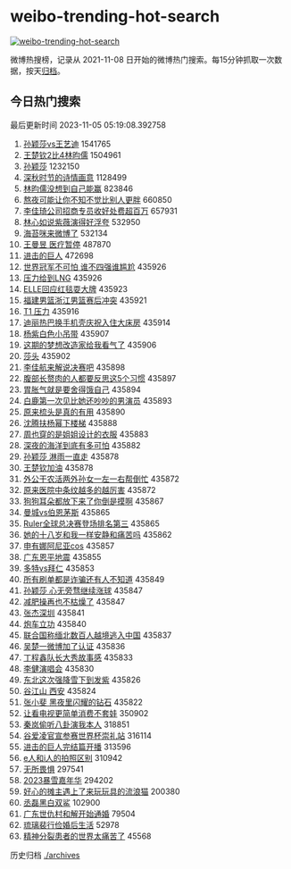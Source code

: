 # weibo-trending-hot-search

[![weibo-trending-hot-search](https://github.com/ameizi/weibo-trending-hot-search/actions/workflows/ci.yml/badge.svg)](https://github.com/ameizi/weibo-trending-hot-search/actions/workflows/ci.yml)

微博热搜榜，记录从 2021-11-08 日开始的微博热门搜索。每15分钟抓取一次数据，按天[归档](./archives)。

## 今日热门搜索

<!-- BEGIN --> 
最后更新时间 2023-11-05 05:19:08.392758 
1. [孙颖莎vs王艺迪](https://s.weibo.com/weibo?q=%E5%AD%99%E9%A2%96%E8%8E%8Evs%E7%8E%8B%E8%89%BA%E8%BF%AA&t=31&band_rank=2&Refer=top) 1541765
1. [王楚钦2比4林昀儒](https://s.weibo.com/weibo?q=%23%E7%8E%8B%E6%A5%9A%E9%92%A62%E6%AF%944%E6%9E%97%E6%98%80%E5%84%92%23&t=31&band_rank=1&Refer=top) 1504961
1. [孙颖莎](https://s.weibo.com/weibo?q=%E5%AD%99%E9%A2%96%E8%8E%8E&t=31&band_rank=5&Refer=top) 1232150
1. [深秋时节的诗情画意](https://s.weibo.com/weibo?q=%23%E6%B7%B1%E7%A7%8B%E6%97%B6%E8%8A%82%E7%9A%84%E8%AF%97%E6%83%85%E7%94%BB%E6%84%8F%23&t=31&band_rank=3&Refer=top) 1128499
1. [林昀儒没想到自己能赢](https://s.weibo.com/weibo?q=%E6%9E%97%E6%98%80%E5%84%92%E6%B2%A1%E6%83%B3%E5%88%B0%E8%87%AA%E5%B7%B1%E8%83%BD%E8%B5%A2&t=31&band_rank=4&Refer=top) 823846
1. [熬夜可能让你不知不觉比别人更胖](https://s.weibo.com/weibo?q=%23%E7%86%AC%E5%A4%9C%E5%8F%AF%E8%83%BD%E8%AE%A9%E4%BD%A0%E4%B8%8D%E7%9F%A5%E4%B8%8D%E8%A7%89%E6%AF%94%E5%88%AB%E4%BA%BA%E6%9B%B4%E8%83%96%23&t=31&band_rank=33&Refer=top) 660850
1. [李佳琦公司招商专员收好处费超百万](https://s.weibo.com/weibo?q=%23%E6%9D%8E%E4%BD%B3%E7%90%A6%E5%85%AC%E5%8F%B8%E6%8B%9B%E5%95%86%E4%B8%93%E5%91%98%E6%94%B6%E5%A5%BD%E5%A4%84%E8%B4%B9%E8%B6%85%E7%99%BE%E4%B8%87%23&t=31&band_rank=6&Refer=top) 657931
1. [林心如说紫薇演得好浮夸](https://s.weibo.com/weibo?q=%23%E6%9E%97%E5%BF%83%E5%A6%82%E8%AF%B4%E7%B4%AB%E8%96%87%E6%BC%94%E5%BE%97%E5%A5%BD%E6%B5%AE%E5%A4%B8%23&t=31&band_rank=14&Refer=top) 532950
1. [海苔咪来微博了](https://s.weibo.com/weibo?q=%E6%B5%B7%E8%8B%94%E5%92%AA%E6%9D%A5%E5%BE%AE%E5%8D%9A%E4%BA%86&t=31&band_rank=16&Refer=top) 532134
1. [王曼昱 医疗暂停](https://s.weibo.com/weibo?q=%E7%8E%8B%E6%9B%BC%E6%98%B1%20%E5%8C%BB%E7%96%97%E6%9A%82%E5%81%9C&t=31&band_rank=7&Refer=top) 487870
1. [进击的巨人](https://s.weibo.com/weibo?q=%E8%BF%9B%E5%87%BB%E7%9A%84%E5%B7%A8%E4%BA%BA&t=31&band_rank=8&Refer=top) 472698
1. [世界冠军不可怕 谁不四强谁尴尬](https://s.weibo.com/weibo?q=%E4%B8%96%E7%95%8C%E5%86%A0%E5%86%9B%E4%B8%8D%E5%8F%AF%E6%80%95%20%E8%B0%81%E4%B8%8D%E5%9B%9B%E5%BC%BA%E8%B0%81%E5%B0%B4%E5%B0%AC&t=31&band_rank=9&Refer=top) 435926
1. [压力给到LNG](https://s.weibo.com/weibo?q=%23%E5%8E%8B%E5%8A%9B%E7%BB%99%E5%88%B0LNG%23&t=31&band_rank=10&Refer=top) 435926
1. [ELLE回应红毯耍大牌](https://s.weibo.com/weibo?q=%23ELLE%E5%9B%9E%E5%BA%94%E7%BA%A2%E6%AF%AF%E8%80%8D%E5%A4%A7%E7%89%8C%23&t=31&band_rank=11&Refer=top) 435923
1. [福建男篮浙江男篮赛后冲突](https://s.weibo.com/weibo?q=%23%E7%A6%8F%E5%BB%BA%E7%94%B7%E7%AF%AE%E6%B5%99%E6%B1%9F%E7%94%B7%E7%AF%AE%E8%B5%9B%E5%90%8E%E5%86%B2%E7%AA%81%23&t=31&band_rank=12&Refer=top) 435921
1. [T1 压力](https://s.weibo.com/weibo?q=T1%20%E5%8E%8B%E5%8A%9B&t=31&band_rank=13&Refer=top) 435916
1. [迪丽热巴换手机壳庆祝入住大床房](https://s.weibo.com/weibo?q=%23%E8%BF%AA%E4%B8%BD%E7%83%AD%E5%B7%B4%E6%8D%A2%E6%89%8B%E6%9C%BA%E5%A3%B3%E5%BA%86%E7%A5%9D%E5%85%A5%E4%BD%8F%E5%A4%A7%E5%BA%8A%E6%88%BF%23&t=31&band_rank=15&Refer=top) 435914
1. [杨紫白色小吊带](https://s.weibo.com/weibo?q=%23%E6%9D%A8%E7%B4%AB%E7%99%BD%E8%89%B2%E5%B0%8F%E5%90%8A%E5%B8%A6%23&t=31&band_rank=17&Refer=top) 435907
1. [这期的梦想改造家给我看气了](https://s.weibo.com/weibo?q=%E8%BF%99%E6%9C%9F%E7%9A%84%E6%A2%A6%E6%83%B3%E6%94%B9%E9%80%A0%E5%AE%B6%E7%BB%99%E6%88%91%E7%9C%8B%E6%B0%94%E4%BA%86&t=31&band_rank=18&Refer=top) 435906
1. [莎头](https://s.weibo.com/weibo?q=%E8%8E%8E%E5%A4%B4&t=31&band_rank=19&Refer=top) 435902
1. [李佳航来解说决赛吧](https://s.weibo.com/weibo?q=%E6%9D%8E%E4%BD%B3%E8%88%AA%E6%9D%A5%E8%A7%A3%E8%AF%B4%E5%86%B3%E8%B5%9B%E5%90%A7&t=31&band_rank=20&Refer=top) 435898
1. [腹部长赘肉的人都要反思这5个习惯](https://s.weibo.com/weibo?q=%23%E8%85%B9%E9%83%A8%E9%95%BF%E8%B5%98%E8%82%89%E7%9A%84%E4%BA%BA%E9%83%BD%E8%A6%81%E5%8F%8D%E6%80%9D%E8%BF%995%E4%B8%AA%E4%B9%A0%E6%83%AF%23&t=31&band_rank=21&Refer=top) 435897
1. [胃胀气就是要舍得饿自己](https://s.weibo.com/weibo?q=%23%E8%83%83%E8%83%80%E6%B0%94%E5%B0%B1%E6%98%AF%E8%A6%81%E8%88%8D%E5%BE%97%E9%A5%BF%E8%87%AA%E5%B7%B1%23&t=31&band_rank=22&Refer=top) 435894
1. [白鹿第一次见比她还吵吵的男演员](https://s.weibo.com/weibo?q=%23%E7%99%BD%E9%B9%BF%E7%AC%AC%E4%B8%80%E6%AC%A1%E8%A7%81%E6%AF%94%E5%A5%B9%E8%BF%98%E5%90%B5%E5%90%B5%E7%9A%84%E7%94%B7%E6%BC%94%E5%91%98%23&t=31&band_rank=23&Refer=top) 435893
1. [原来梳头是真的有用](https://s.weibo.com/weibo?q=%23%E5%8E%9F%E6%9D%A5%E6%A2%B3%E5%A4%B4%E6%98%AF%E7%9C%9F%E7%9A%84%E6%9C%89%E7%94%A8%23&t=31&band_rank=24&Refer=top) 435890
1. [沈腾扶杨幂下楼梯](https://s.weibo.com/weibo?q=%23%E6%B2%88%E8%85%BE%E6%89%B6%E6%9D%A8%E5%B9%82%E4%B8%8B%E6%A5%BC%E6%A2%AF%23&t=31&band_rank=25&Refer=top) 435888
1. [周也穿的是姐姐设计的衣服](https://s.weibo.com/weibo?q=%23%E5%91%A8%E4%B9%9F%E7%A9%BF%E7%9A%84%E6%98%AF%E5%A7%90%E5%A7%90%E8%AE%BE%E8%AE%A1%E7%9A%84%E8%A1%A3%E6%9C%8D%23&t=31&band_rank=26&Refer=top) 435883
1. [深夜的海洋到底有多可怕](https://s.weibo.com/weibo?q=%E6%B7%B1%E5%A4%9C%E7%9A%84%E6%B5%B7%E6%B4%8B%E5%88%B0%E5%BA%95%E6%9C%89%E5%A4%9A%E5%8F%AF%E6%80%95&t=31&band_rank=27&Refer=top) 435882
1. [孙颖莎 淋雨一直走](https://s.weibo.com/weibo?q=%E5%AD%99%E9%A2%96%E8%8E%8E%20%E6%B7%8B%E9%9B%A8%E4%B8%80%E7%9B%B4%E8%B5%B0&t=31&band_rank=28&Refer=top) 435878
1. [王楚钦加油](https://s.weibo.com/weibo?q=%23%E7%8E%8B%E6%A5%9A%E9%92%A6%E5%8A%A0%E6%B2%B9%23&t=31&band_rank=29&Refer=top) 435878
1. [外公干农活两外孙女一左一右帮倒忙](https://s.weibo.com/weibo?q=%23%E5%A4%96%E5%85%AC%E5%B9%B2%E5%86%9C%E6%B4%BB%E4%B8%A4%E5%A4%96%E5%AD%99%E5%A5%B3%E4%B8%80%E5%B7%A6%E4%B8%80%E5%8F%B3%E5%B8%AE%E5%80%92%E5%BF%99%23&t=31&band_rank=30&Refer=top) 435872
1. [原来医院中条纹越多的越厉害](https://s.weibo.com/weibo?q=%E5%8E%9F%E6%9D%A5%E5%8C%BB%E9%99%A2%E4%B8%AD%E6%9D%A1%E7%BA%B9%E8%B6%8A%E5%A4%9A%E7%9A%84%E8%B6%8A%E5%8E%89%E5%AE%B3&t=31&band_rank=31&Refer=top) 435872
1. [狗狗耳朵都放下来了你倒是摸啊](https://s.weibo.com/weibo?q=%E7%8B%97%E7%8B%97%E8%80%B3%E6%9C%B5%E9%83%BD%E6%94%BE%E4%B8%8B%E6%9D%A5%E4%BA%86%E4%BD%A0%E5%80%92%E6%98%AF%E6%91%B8%E5%95%8A&t=31&band_rank=32&Refer=top) 435867
1. [曼城vs伯恩茅斯](https://s.weibo.com/weibo?q=%E6%9B%BC%E5%9F%8Evs%E4%BC%AF%E6%81%A9%E8%8C%85%E6%96%AF&t=31&band_rank=33&Refer=top) 435865
1. [Ruler全球总决赛登场排名第三](https://s.weibo.com/weibo?q=%23Ruler%E5%85%A8%E7%90%83%E6%80%BB%E5%86%B3%E8%B5%9B%E7%99%BB%E5%9C%BA%E6%8E%92%E5%90%8D%E7%AC%AC%E4%B8%89%23&t=31&band_rank=34&Refer=top) 435865
1. [她的十八岁和我一样安静和痛苦吗](https://s.weibo.com/weibo?q=%E5%A5%B9%E7%9A%84%E5%8D%81%E5%85%AB%E5%B2%81%E5%92%8C%E6%88%91%E4%B8%80%E6%A0%B7%E5%AE%89%E9%9D%99%E5%92%8C%E7%97%9B%E8%8B%A6%E5%90%97&t=31&band_rank=35&Refer=top) 435862
1. [申有娜阿尼亚cos](https://s.weibo.com/weibo?q=%E7%94%B3%E6%9C%89%E5%A8%9C%E9%98%BF%E5%B0%BC%E4%BA%9Acos&t=31&band_rank=36&Refer=top) 435857
1. [广东恩平地震](https://s.weibo.com/weibo?q=%23%E5%B9%BF%E4%B8%9C%E6%81%A9%E5%B9%B3%E5%9C%B0%E9%9C%87%23&t=31&band_rank=37&Refer=top) 435855
1. [多特vs拜仁](https://s.weibo.com/weibo?q=%E5%A4%9A%E7%89%B9vs%E6%8B%9C%E4%BB%81&t=31&band_rank=38&Refer=top) 435853
1. [所有刷单都是诈骗还有人不知道](https://s.weibo.com/weibo?q=%23%E6%89%80%E6%9C%89%E5%88%B7%E5%8D%95%E9%83%BD%E6%98%AF%E8%AF%88%E9%AA%97%E8%BF%98%E6%9C%89%E4%BA%BA%E4%B8%8D%E7%9F%A5%E9%81%93%23&t=31&band_rank=39&Refer=top) 435849
1. [孙颖莎 心无旁骛继续涨球](https://s.weibo.com/weibo?q=%E5%AD%99%E9%A2%96%E8%8E%8E%20%E5%BF%83%E6%97%A0%E6%97%81%E9%AA%9B%E7%BB%A7%E7%BB%AD%E6%B6%A8%E7%90%83&t=31&band_rank=40&Refer=top) 435847
1. [减肥操再也不枯燥了](https://s.weibo.com/weibo?q=%E5%87%8F%E8%82%A5%E6%93%8D%E5%86%8D%E4%B9%9F%E4%B8%8D%E6%9E%AF%E7%87%A5%E4%BA%86&t=31&band_rank=41&Refer=top) 435847
1. [张杰深圳](https://s.weibo.com/weibo?q=%E5%BC%A0%E6%9D%B0%E6%B7%B1%E5%9C%B3&t=31&band_rank=42&Refer=top) 435841
1. [炮车立功](https://s.weibo.com/weibo?q=%23%E7%82%AE%E8%BD%A6%E7%AB%8B%E5%8A%9F%23&t=31&band_rank=43&Refer=top) 435840
1. [联合国称缅北数百人越境逃入中国](https://s.weibo.com/weibo?q=%23%E8%81%94%E5%90%88%E5%9B%BD%E7%A7%B0%E7%BC%85%E5%8C%97%E6%95%B0%E7%99%BE%E4%BA%BA%E8%B6%8A%E5%A2%83%E9%80%83%E5%85%A5%E4%B8%AD%E5%9B%BD%23&t=31&band_rank=44&Refer=top) 435837
1. [吴楚一微博加了认证](https://s.weibo.com/weibo?q=%23%E5%90%B4%E6%A5%9A%E4%B8%80%E5%BE%AE%E5%8D%9A%E5%8A%A0%E4%BA%86%E8%AE%A4%E8%AF%81%23&t=31&band_rank=45&Refer=top) 435836
1. [丁程鑫队长大秀故事感](https://s.weibo.com/weibo?q=%23%E4%B8%81%E7%A8%8B%E9%91%AB%E9%98%9F%E9%95%BF%E5%A4%A7%E7%A7%80%E6%95%85%E4%BA%8B%E6%84%9F%23&t=31&band_rank=46&Refer=top) 435833
1. [李健演唱会](https://s.weibo.com/weibo?q=%E6%9D%8E%E5%81%A5%E6%BC%94%E5%94%B1%E4%BC%9A&t=31&band_rank=47&Refer=top) 435830
1. [东北这次强降雪下到发紫](https://s.weibo.com/weibo?q=%23%E4%B8%9C%E5%8C%97%E8%BF%99%E6%AC%A1%E5%BC%BA%E9%99%8D%E9%9B%AA%E4%B8%8B%E5%88%B0%E5%8F%91%E7%B4%AB%23&t=31&band_rank=48&Refer=top) 435826
1. [谷江山 西安](https://s.weibo.com/weibo?q=%E8%B0%B7%E6%B1%9F%E5%B1%B1%20%E8%A5%BF%E5%AE%89&t=31&band_rank=49&Refer=top) 435824
1. [张小斐 黑夜里闪耀的钻石](https://s.weibo.com/weibo?q=%E5%BC%A0%E5%B0%8F%E6%96%90%20%E9%BB%91%E5%A4%9C%E9%87%8C%E9%97%AA%E8%80%80%E7%9A%84%E9%92%BB%E7%9F%B3&t=31&band_rank=50&Refer=top) 435822
1. [让看电视更简单消费不套娃](https://s.weibo.com/weibo?q=%23%E8%AE%A9%E7%9C%8B%E7%94%B5%E8%A7%86%E6%9B%B4%E7%AE%80%E5%8D%95%E6%B6%88%E8%B4%B9%E4%B8%8D%E5%A5%97%E5%A8%83%23&t=31&band_rank=3&Refer=top) 350902
1. [秦岚偷听八卦演我本人](https://s.weibo.com/weibo?q=%23%E7%A7%A6%E5%B2%9A%E5%81%B7%E5%90%AC%E5%85%AB%E5%8D%A6%E6%BC%94%E6%88%91%E6%9C%AC%E4%BA%BA%23&t=31&band_rank=29&Refer=top) 318851
1. [谷爱凌官宣参赛世界杯崇礼站](https://s.weibo.com/weibo?q=%23%E8%B0%B7%E7%88%B1%E5%87%8C%E5%AE%98%E5%AE%A3%E5%8F%82%E8%B5%9B%E4%B8%96%E7%95%8C%E6%9D%AF%E5%B4%87%E7%A4%BC%E7%AB%99%23&t=31&band_rank=35&Refer=top) 316114
1. [进击的巨人完结篇开播](https://s.weibo.com/weibo?q=%E8%BF%9B%E5%87%BB%E7%9A%84%E5%B7%A8%E4%BA%BA%E5%AE%8C%E7%BB%93%E7%AF%87%E5%BC%80%E6%92%AD&t=31&band_rank=47&Refer=top) 313596
1. [e人和i人的拍照区别](https://s.weibo.com/weibo?q=%23e%E4%BA%BA%E5%92%8Ci%E4%BA%BA%E7%9A%84%E6%8B%8D%E7%85%A7%E5%8C%BA%E5%88%AB%23&t=31&band_rank=49&Refer=top) 310942
1. [无所畏惧](https://s.weibo.com/weibo?q=%E6%97%A0%E6%89%80%E7%95%8F%E6%83%A7&t=31&band_rank=50&Refer=top) 297541
1. [2023暴雪嘉年华](https://s.weibo.com/weibo?q=%232023%E6%9A%B4%E9%9B%AA%E5%98%89%E5%B9%B4%E5%8D%8E%23&t=31&band_rank=49&Refer=top) 294202
1. [好心的摊主遇上了来玩玩具的流浪猫](https://s.weibo.com/weibo?q=%E5%A5%BD%E5%BF%83%E7%9A%84%E6%91%8A%E4%B8%BB%E9%81%87%E4%B8%8A%E4%BA%86%E6%9D%A5%E7%8E%A9%E7%8E%A9%E5%85%B7%E7%9A%84%E6%B5%81%E6%B5%AA%E7%8C%AB&t=31&band_rank=50&Refer=top) 200380
1. [丞磊黑白双鲨](https://s.weibo.com/weibo?q=%E4%B8%9E%E7%A3%8A%E9%BB%91%E7%99%BD%E5%8F%8C%E9%B2%A8&t=31&band_rank=47&Refer=top) 102900
1. [广东世仇村和解开始通婚](https://s.weibo.com/weibo?q=%23%E5%B9%BF%E4%B8%9C%E4%B8%96%E4%BB%87%E6%9D%91%E5%92%8C%E8%A7%A3%E5%BC%80%E5%A7%8B%E9%80%9A%E5%A9%9A%23&t=31&band_rank=49&Refer=top) 79504
1. [琉璃裴行俭婚后生活](https://s.weibo.com/weibo?q=%E7%90%89%E7%92%83%E8%A3%B4%E8%A1%8C%E4%BF%AD%E5%A9%9A%E5%90%8E%E7%94%9F%E6%B4%BB&t=31&band_rank=45&Refer=top) 52978
1. [精神分裂患者的世界太痛苦了](https://s.weibo.com/weibo?q=%E7%B2%BE%E7%A5%9E%E5%88%86%E8%A3%82%E6%82%A3%E8%80%85%E7%9A%84%E4%B8%96%E7%95%8C%E5%A4%AA%E7%97%9B%E8%8B%A6%E4%BA%86&t=31&band_rank=47&Refer=top) 45568
<!-- END -->

历史归档 [./archives](./archives)

